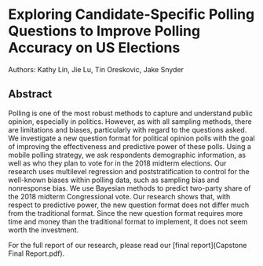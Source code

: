 # Exploring Candidate-Specific Polling Questions to Improve Polling Accuracy on US Elections
Authors: Kathy Lin, Jie Lu, Tin Oreskovic, Jake Snyder


## Abstract
Polling is one of the most robust methods to capture and understand public opinion,
especially in politics. However, as with all sampling methods, there are limitations and
biases, particularly with regard to the questions asked. We investigate a new question
format for political opinion polls with the goal of improving the effectiveness and predictive
power of these polls. Using a mobile polling strategy, we ask respondents demographic
information, as well as who they plan to vote for in the 2018 midterm elections. Our
research uses multilevel regression and poststratification to control for the well-known
biases within polling data, such as sampling bias and nonresponse bias. We use Bayesian
methods to predict two-party share of the 2018 midterm Congressional vote. Our research
shows that, with respect to predictive power, the new question format does not differ much
from the traditional format. Since the new question format requires more time and money
than the traditional format to implement, it does not seem worth the investment.


For the full report of our research, please read our [final report](Capstone Final Report.pdf).

